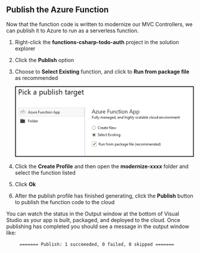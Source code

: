 ## Publish the Azure Function

Now that the function code is written to modernize our MVC Controllers, we can publish it to Azure to run as a serverless function.

1.	Right-click the **functions-csharp-todo-auth** project in the solution explorer
2.	Click the **Publish** option
3.	Choose to **Select Existing** function, and click to **Run from package file** as recommended

      ![Packagefiles](images/package.png)
   
4.	Click the **Create Profile** and then open the **modernize-xxxx** folder and select the function listed
5.	Click **Ok**
6.	After the publish profile has finished generating, click the **Publish** button to publish the function code to the cloud

You can watch the status in the Output window at the bottom of Visual Studio as your app is built, packaged, and deployed to the cloud. Once publishing has completed you should see a message in the output window like:

```
     ======= Publish: 1 succeeeded, 0 failed, 0 skipped =======
```
